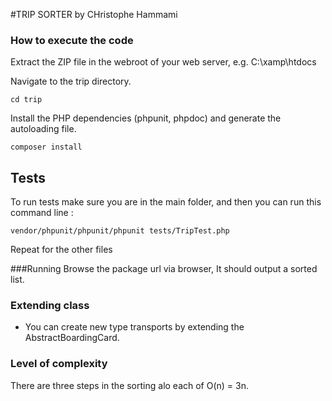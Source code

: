 #TRIP SORTER by CHristophe Hammami

### How to execute the code

Extract the ZIP file in the webroot of your web server, e.g. C:\xamp\htdocs

Navigate to the trip directory.
```
cd trip
```

Install the PHP dependencies (phpunit, phpdoc) and generate the autoloading file.

```
composer install
```

## Tests
To run tests make sure you are in the main folder, and then you can run this command line :

```
vendor/phpunit/phpunit/phpunit tests/TripTest.php
```

Repeat for the other files


###Running
Browse the package url via browser, It should output a sorted list.

### Extending class
* You can create new type transports by extending the AbstractBoardingCard.

### Level of complexity
There are three steps in the sorting alo each of O(n) = 3n.